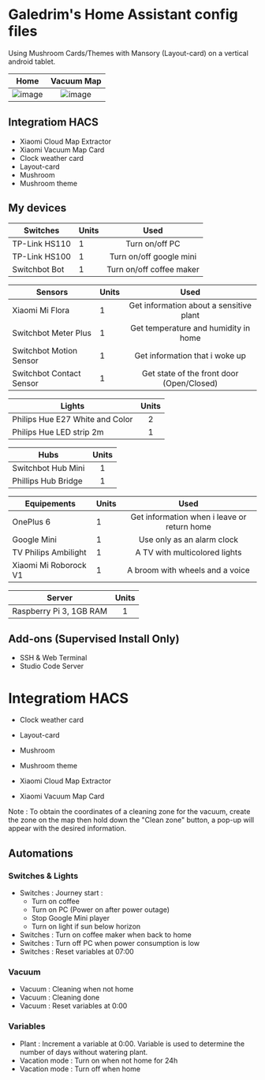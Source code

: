 
# Galedrim's Home Assistant config files

Using Mushroom Cards/Themes with Mansory (Layout-card) on a vertical android tablet.


Home           |  Vacuum Map
:-------------------------:|:-------------------------:
![image](https://user-images.githubusercontent.com/84284891/214948895-a15e4ac6-9fb2-41cc-bc5d-f6e34a2adbc5.png) |  ![image](https://user-images.githubusercontent.com/84284891/214948917-fbe245bd-f910-44f0-9f31-2564ebc6ce1f.png)

## Integratiom HACS

* Xiaomi Cloud Map Extractor
* Xiaomi Vacuum Map Card
* Clock weather card
* Layout-card
* Mushroom
* Mushroom theme

## My devices

|   Switches   |   Units  |  Used  |
|---  |---   |:-:    
|   TP-Link HS110  |  1  | Turn on/off PC |
|   TP-Link HS100  |  1  | Turn on/off google mini |
|   Switchbot Bot  |  1  | Turn on/off coffee maker |

|   Sensors   |  Units  |  Used  |
|---  |---   |:-:    
|   Xiaomi Mi Flora  |  1  | Get information about a sensitive plant  |
|   Switchbot Meter Plus  |  1  | Get temperature and humidity in home |
|   Switchbot Motion Sensor  |  1  | Get information that i woke up |
|   Switchbot Contact Sensor  |  1  | Get state of the front door (Open/Closed)  |

|   Lights  |   Units  | 
|---    |:-:    
|   Philips Hue E27 White and Color  |  2  |
|   Philips Hue LED strip 2m  |  1  |

|   Hubs  |   Units  | 
|---    |:-:    
|   Switchbot Hub Mini  |  1  |
|   Phillips Hub Bridge  |  1  |

|   Equipements |   Units  |   Used  |
|---  |---   |:-:    
|   OnePlus 6 |  1  | Get information when i leave or return home |
|   Google Mini  |  1  | Use only as an alarm clock |
|   TV Philips Ambilight  |  1  | A TV with multicolored lights |
|   Xiaomi Mi Roborock V1  |  1  | A broom with wheels and a voice |

|   Server  |   Units  | 
|---    |:-:    
|   Raspberry Pi 3, 1GB RAM  |  1  |

## Add-ons (Supervised Install Only)

* SSH & Web Terminal
* Studio Code Server

# Integratiom HACS

* Clock weather card
* Layout-card
* Mushroom
* Mushroom theme

* Xiaomi Cloud Map Extractor
* Xiaomi Vacuum Map Card

Note : To obtain the coordinates of a cleaning zone for the vacuum, create the zone on the map then hold down the "Clean zone" button, a pop-up will appear with the desired information.


## Automations

### Switches & Lights

* Switches : Journey start :
    * Turn on coffee
    * Turn on PC (Power on after power outage)
    * Stop Google Mini player
    * Turn on light if sun below horizon
* Switches : Turn on coffee maker when back to home
* Switches : Turn off PC when power consumption is low
* Switches : Reset variables at 07:00

### Vacuum

* Vacuum : Cleaning when not home
* Vacuum : Cleaning done
* Vacuum : Reset variables at 0:00

### Variables
* Plant : Increment a variable at 0:00. Variable is used to determine the number of days without watering plant.
* Vacation mode : Turn on when not home for 24h
* Vacation mode : Turn off when home
